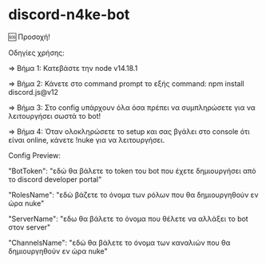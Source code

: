 # discord-n4ke-bot


 🆘 Προσοχή!

Οδηγίες χρήσης: 
 
  => Βήμα 1: Κατεβάστε την node v14.18.1  

  => Βήμα 2: Κάνετε στο command prompt το εξής command: npm install discord.js@v12
  
  => Βήμα 3: Στο config υπάρχουν όλα όσα πρέπει να συμπληρώσετε για να λειτουργήσει σωστά το bot!

  => Βήμα 4: Όταν ολοκληρώσετε το setup και σας βγάλει στο console ότι είναι online, κάνετε !nuke για να λειτουργήσει.

  Config Preview: 
  
  "BotToken": "εδώ θα βάλετε το token του bot που έχετε δημιουργήσει από το discord developer portal"
  
  "RolesName": "εδώ βάζετε το όνομα των ρόλων που θα δημιουργηθούν εν ώρα nuke"
  
  "ServerName": "εδω θα βάλετε το όνομα που θέλετε να αλλάξει το bot στον server"
  
  "ChannelsName": "εδώ θα βάλετε το όνομα των καναλιών που θα δημιουργηθούν εν ώρα nuke"
